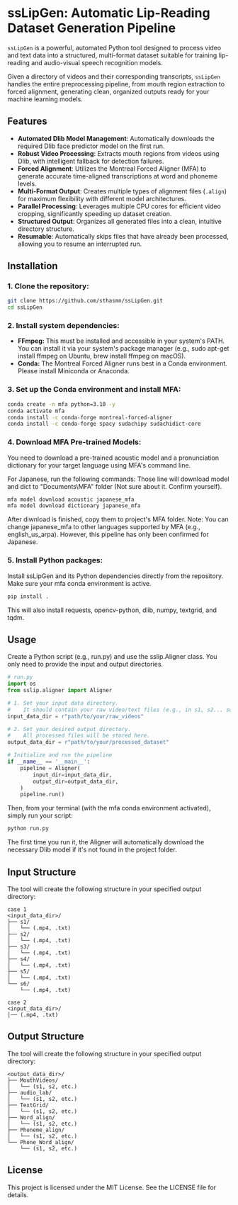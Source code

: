 # ssLipGen: Automatic Lip-Reading Dataset Generation Pipeline

`ssLipGen` is a powerful, automated Python tool designed to process video and text data into a structured, multi-format dataset suitable for training lip-reading and audio-visual speech recognition models.

Given a directory of videos and their corresponding transcripts, `ssLipGen` handles the entire preprocessing pipeline, from mouth region extraction to forced alignment, generating clean, organized outputs ready for your machine learning models.

## Features

-   **Automated Dlib Model Management**: Automatically downloads the required Dlib face predictor model on the first run.
-   **Robust Video Processing**: Extracts mouth regions from videos using Dlib, with intelligent fallback for detection failures.
-   **Forced Alignment**: Utilizes the Montreal Forced Aligner (MFA) to generate accurate time-aligned transcriptions at word and phoneme levels.
-   **Multi-Format Output**: Creates multiple types of alignment files (`.align`) for maximum flexibility with different model architectures.
-   **Parallel Processing**: Leverages multiple CPU cores for efficient video cropping, significantly speeding up dataset creation.
-   **Structured Output**: Organizes all generated files into a clean, intuitive directory structure.
-   **Resumable**: Automatically skips files that have already been processed, allowing you to resume an interrupted run.

## Installation

### 1. Clone the repository:

```bash
git clone https://github.com/sthasmn/ssLipGen.git
cd ssLipGen
```
### 2. Install system dependencies:

-  **FFmpeg:** This must be installed and accessible in your system's PATH. You can install it via your system's package manager (e.g., sudo apt-get install ffmpeg on Ubuntu, brew install ffmpeg on macOS).
-  **Conda:** The Montreal Forced Aligner runs best in a Conda environment. Please install Miniconda or Anaconda.
### 3. Set up the Conda environment and install MFA:

```Bash
conda create -n mfa python=3.10 -y
conda activate mfa
conda install -c conda-forge montreal-forced-aligner
conda install -c conda-forge spacy sudachipy sudachidict-core
```
### 4. Download MFA Pre-trained Models:

You need to download a pre-trained acoustic model and a pronunciation dictionary for your target language using MFA's command line.

For Japanese, run the following commands:
Those line will download model and dict to "Documents\MFA\" folder (Not sure about it. Confirm yourself).
```Bash
mfa model download acoustic japanese_mfa
mfa model download dictionary japanese_mfa
```
After diwnload is finished, copy them to project's MFA folder.
Note: You can change japanese_mfa to other languages supported by MFA (e.g., english_us_arpa). However, this pipeline has only been confirmed for Japanese.

### 5. Install Python packages:

Install ssLipGen and its Python dependencies directly from the repository. Make sure your mfa conda environment is active.

```Bash
pip install .
```
This will also install requests, opencv-python, dlib, numpy, textgrid, and tqdm.


## Usage
Create a Python script (e.g., run.py) and use the sslip.Aligner class. You only need to provide the input and output directories.

```Python
# run.py
import os
from sslip.aligner import Aligner

# 1. Set your input data directory.
#    It should contain your raw video/text files (e.g., in s1, s2... subfolders)
input_data_dir = r"path/to/your/raw_videos"

# 2. Set your desired output directory.
#    All processed files will be stored here.
output_data_dir = r"path/to/your/processed_dataset"

# Initialize and run the pipeline
if __name__ == '__main__':
    pipeline = Aligner(
        input_dir=input_data_dir,
        output_dir=output_data_dir,
    )
    pipeline.run()
```
Then, from your terminal (with the mfa conda environment activated), simply run your script:

```Bash
python run.py
```
The first time you run it, the Aligner will automatically download the necessary Dlib model if it's not found in the project folder.

## Input Structure
The tool will create the following structure in your specified output directory:
```
case 1
<input_data_dir>/
├── s1/
│   └── (.mp4, .txt)
├── s2/
│   └── (.mp4, .txt)
├── s3/
│   └── (.mp4, .txt)
├── s4/
│   └── (.mp4, .txt)
├── s5/
│   └── (.mp4, .txt)
└── s6/
    └── (.mp4, .txt)

case 2
<input_data_dir>/
│── (.mp4, .txt)

```

## Output Structure
The tool will create the following structure in your specified output directory:
```
<output_data_dir>/
├── MouthVideos/
│   └── (s1, s2, etc.)
├── audio_lab/
│   └── (s1, s2, etc.)
├── TextGrid/
│   └── (s1, s2, etc.)
├── Word_align/
│   └── (s1, s2, etc.)
├── Phoneme_align/
│   └── (s1, s2, etc.)
└── Phone_Word_align/
    └── (s1, s2, etc.)
```

## License
This project is licensed under the MIT License. See the LICENSE file for details.
